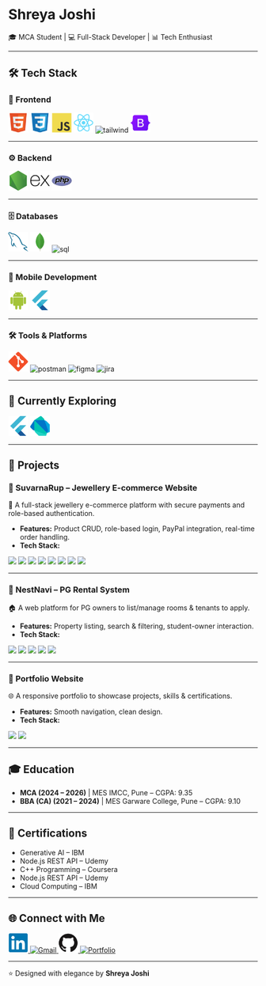 # Shreya Joshi  

🎓 MCA Student | 💻 Full-Stack Developer | 📊 Tech Enthusiast  

---

## 🛠 Tech Stack  

### 🎨 Frontend  
<p align="left">
  <img src="https://raw.githubusercontent.com/devicons/devicon/master/icons/html5/html5-original.svg" alt="html" width="40" height="40"/>
  <img src="https://raw.githubusercontent.com/devicons/devicon/master/icons/css3/css3-original.svg" alt="css" width="40" height="40"/>
  <img src="https://raw.githubusercontent.com/devicons/devicon/master/icons/javascript/javascript-original.svg" alt="javascript" width="40" height="40"/>
  <img src="https://raw.githubusercontent.com/devicons/devicon/master/icons/react/react-original.svg" alt="react" width="40" height="40"/>
  <img src="https://www.vectorlogo.zone/logos/tailwindcss/tailwindcss-icon.svg" alt="tailwind" width="40" height="40"/>
  <img src="https://raw.githubusercontent.com/devicons/devicon/master/icons/bootstrap/bootstrap-original.svg" alt="bootstrap" width="40" height="40"/>
</p>

---

### ⚙️ Backend  
<p align="left">
  <img src="https://raw.githubusercontent.com/devicons/devicon/master/icons/nodejs/nodejs-original.svg" alt="nodejs" width="40" height="40"/>
  <img src="https://raw.githubusercontent.com/devicons/devicon/master/icons/express/express-original.svg" alt="express" width="40" height="40"/>
  <img src="https://raw.githubusercontent.com/devicons/devicon/master/icons/php/php-original.svg" alt="php" width="40" height="40"/>
</p>

---

### 🗄️ Databases  
<p align="left">
  <img src="https://raw.githubusercontent.com/devicons/devicon/master/icons/mysql/mysql-original.svg" alt="mysql" width="40" height="40"/>
  <img src="https://raw.githubusercontent.com/devicons/devicon/master/icons/mongodb/mongodb-original.svg" alt="mongodb" width="40" height="40"/>
  <img src="https://img.icons8.com/color/48/sql.png" alt="sql" width="40" height="40"/>
</p>

---

### 📱 Mobile Development  
<p align="left">
  <img src="https://raw.githubusercontent.com/devicons/devicon/master/icons/android/android-original.svg" alt="android" width="40" height="40"/>
  <img src="https://raw.githubusercontent.com/devicons/devicon/master/icons/flutter/flutter-original.svg" alt="flutter" width="40" height="40"/>
</p>

---

### 🛠 Tools & Platforms  
<p align="left">
  <img src="https://raw.githubusercontent.com/devicons/devicon/master/icons/git/git-original.svg" alt="git" width="40" height="40"/>
  <img src="https://www.vectorlogo.zone/logos/getpostman/getpostman-icon.svg" alt="postman" width="40" height="40"/>
  <img src="https://www.vectorlogo.zone/logos/figma/figma-icon.svg" alt="figma" width="40" height="40"/>
  <img src="https://cdn.worldvectorlogo.com/logos/jira-1.svg" alt="jira" width="40" height="40"/>
</p>

---

## 🔭 Currently Exploring
<p align="left">
  <img src="https://raw.githubusercontent.com/devicons/devicon/master/icons/flutter/flutter-original.svg" alt="flutter" width="40" height="40"/>
  <img src="https://raw.githubusercontent.com/devicons/devicon/master/icons/dart/dart-original.svg" alt="dart" width="40" height="40"/>
</p>

---

## 🚀 Projects  

### 🔹 SuvarnaRup – Jewellery E-commerce Website  
💍 A full-stack jewellery e-commerce platform with secure payments and role-based authentication.  
- **Features:** Product CRUD, role-based login, PayPal integration, real-time order handling.  
- **Tech Stack:**  
<p>
  <img src="https://img.shields.io/badge/React-20232A?logo=react&logoColor=61DAFB"/>
  <img src="https://img.shields.io/badge/Tailwind_CSS-06B6D4?logo=tailwindcss&logoColor=fff"/>
  <img src="https://img.shields.io/badge/Redux-764ABC?logo=redux&logoColor=white"/>
  <img src="https://img.shields.io/badge/Node.js-339933?logo=node.js&logoColor=fff"/>
  <img src="https://img.shields.io/badge/Express.js-000000?logo=express&logoColor=white"/>
  <img src="https://img.shields.io/badge/MongoDB-4EA94B?logo=mongodb&logoColor=white"/>
  <img src="https://img.shields.io/badge/JWT-000000?logo=jsonwebtokens&logoColor=white"/>
  <img src="https://img.shields.io/badge/PayPal-00457C?logo=paypal&logoColor=white"/>
</p>

---

### 🔹 NestNavi – PG Rental System  
🏠 A web platform for PG owners to list/manage rooms & tenants to apply.  
- **Features:** Property listing, search & filtering, student-owner interaction.  
- **Tech Stack:**  
<p>
  <img src="https://img.shields.io/badge/HTML5-E34F26?logo=html5&logoColor=white"/>
  <img src="https://img.shields.io/badge/CSS3-1572B6?logo=css3&logoColor=white"/>
  <img src="https://img.shields.io/badge/JavaScript-F7DF1E?logo=javascript&logoColor=000"/>
  <img src="https://img.shields.io/badge/Django-092E20?logo=django&logoColor=white"/>
  <img src="https://img.shields.io/badge/SQLite-07405E?logo=sqlite&logoColor=white"/>
</p>

---

### 🔹 Portfolio Website  
🌐 A responsive portfolio to showcase projects, skills & certifications.  
- **Features:** Smooth navigation, clean design.  
- **Tech Stack:**  
<p>
  <img src="https://img.shields.io/badge/React-20232A?logo=react&logoColor=61DAFB"/>
  <img src="https://img.shields.io/badge/Tailwind_CSS-06B6D4?logo=tailwindcss&logoColor=fff"/>
</p>

---

## 🎓 Education  
- **MCA (2024 – 2026)** | MES IMCC, Pune – CGPA: 9.35  
- **BBA (CA) (2021 – 2024)** | MES Garware College, Pune – CGPA: 9.10  

---

## 📜 Certifications
- Generative AI – IBM
- Node.js REST API – Udemy  
- C++ Programming – Coursera  
- Node.js REST API – Udemy   
- Cloud Computing – IBM  

---

## 🌐 Connect with Me  
<p align="left">
  <a href="https://linkedin.com/in/shreya-joshi-237240264" target="_blank">
    <img src="https://raw.githubusercontent.com/devicons/devicon/master/icons/linkedin/linkedin-original.svg" alt="LinkedIn" width="40" height="40"/>
  </a>
  <a href="mailto:joshishreya2019@gmail.com">
    <img src="https://cdn-icons-png.flaticon.com/512/281/281769.png" alt="Gmail" width="40" height="40"/>
  </a>
  <a href="https://github.com/SSJoshi1808" target="_blank">
    <img src="https://raw.githubusercontent.com/devicons/devicon/master/icons/github/github-original.svg" alt="GitHub" width="40" height="40"/>
  </a>
  <a href="https://shreya-joshi-portfolio.vercel.app" target="_blank">
    <img src="https://img.icons8.com/external-flaticons-lineal-color-flat-icons/64/000000/external-portfolio-resume-flaticons-lineal-color-flat-icons.png" alt="Portfolio" width="40" height="40"/>
  </a>
</p>

---

⭐️ Designed with elegance by **Shreya Joshi**
